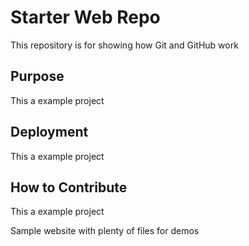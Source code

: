 # Starter Web Repo

This repository is for showing how Git and GitHub work

## Purpose
This a example project

## Deployment
This a example project

## How to Contribute
This a example project

Sample website with plenty of files for demos